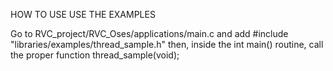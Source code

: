 HOW TO USE USE THE EXAMPLES

Go to     RVC_project/RVC_Oses/applications/main.c 
and add   #include "libraries/examples/thread_sample.h"
then, inside the int main() routine, call the proper function  thread_sample(void);   
